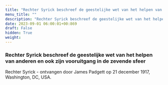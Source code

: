 ```yaml
---
title: "Rechter Syrick beschreef de geestelijke wet van het helpen van anderen en ook zijn vooruitgang in de zevende sfeer"
menu_title: ""
description: "Rechter Syrick beschreef de geestelijke wet van het helpen van anderen en ook zijn vooruitgang in de zevende sfeer"
date: 2023-09-01 06:00:01+00:869
draft: False
hidden: True
weight:
---
```

### Rechter Syrick beschreef de geestelijke wet van het helpen van anderen en ook zijn vooruitgang in de zevende sfeer

Rechter Syrick - ontvangen door James Padgett op 21 december 1917, Washington, DC, USA.
